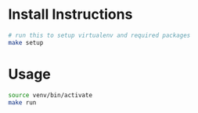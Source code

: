 # Install Instructions

```sh
# run this to setup virtualenv and required packages
make setup
```

# Usage

```sh
source venv/bin/activate
make run
```